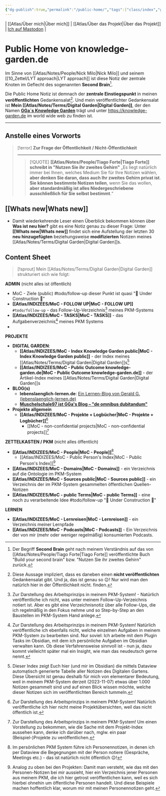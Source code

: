 ```yaml
---
{"dg-publish":true,"permalink":"/public-home/","tags":["class/index","gardenEntry","gardenEntry","gardenEntry"],"noteIcon":""}
---
```


| [[Atlas/Über mich\|Über mich]] | [[Atlas/Über das Projekt\|Über das Projekt]] | [Ich auf Mastodon](https://colearn.social/@gg) |


# Public Home von knowledge-garden.de

Im Sinne von [[Atlas/Notes/People/Nick Milo\|Nick Milo]] und seinem [[10_Zettel/LYT approach\|LYT approach]] ist diese Notiz der zentrale Knoten im Geflecht des sogenannten **Second Brain**[^1].

Die Public Home Notiz ist demnach der **zentrale Einstiegspunkt** in meinen **veröffentlichten** Gedankensalat[^2]. Und mein veröffentlichter Gedankensalat ist **Mein [[Atlas/Notes/Terms/Digital Garden\|Digital Garden]]**, der den Namen **[GGa´s Knowledge Garden](https://knowledge-garden.de)** trägt und unter https://knowledge-garden.de im world wide web zu finden ist.

--- 
## Anstelle eines Vorworts
> [!error] **Zur Frage der Öffentlichkeit / Nicht-Öffentlichkeit**
>  
> --- 
> > [!QUOTE] **[[Atlas/Notes/People/Tiago Forte\|Tiago Forte]] schreibt in "Nutzen Sie ihr zweites Gehirn"**
> > „Es liegt natürlich immer bei Ihnen, welches Medium Sie für Ihre Notizen wählen, **aber denken Sie daran, dass auch Ihr zweites Gehirn privat ist**. **Sie können bestimmte Notizen teilen**, wenn Sie das wollen, **aber standardmäßig ist alles Niedergeschriebene ausschließlich für Sie selbst bestimmt**.“ 
> 
>  

## [[Whats new\|Whats new]] 
- Damit wiederkehrende Leser einen Überblick bekommen können über **Was ist neu hier?** gibt es eine Notiz genau zu dieser Frage: Unter **[[Whats new\|Whats new]]** findet sich eine Aufstellung der letzten 30 **neu hinzugefügten** beziehungsweise **modifizierten** Notizen meines [[Atlas/Notes/Terms/Digital Garden\|Digital Garden]]s. 

## Content Sheet
> [!sprout] Mein [[Atlas/Notes/Terms/Digital Garden\|Digital Garden]] strukturiert sich wie folgt:

**ADMIN** (nicht alles ist öffentlich)
- MoC - Ziele (public) #todo/follow-up dieser Punkt ist quasi "🚧 Under Construction 🚧"
- **[[Atlas/INDIZEES/MoC - FOLLOW UP\|MoC - FOLLOW UP]]** `#todo/follow-up` - das Follow-Up-Verzeichnis[^3] meines PKM-Systems
- **[[Atlas/INDIZEES/MoC - TASKS\|MoC - TASKS]]** - das Aufgabenverzeichnis[^4] meines PKM Systems
- 

**PROJEKTE** 
- **DIGITAL GARDEN**: 
	- **[[Atlas/INDIZEES/MoC - Index Knowledge Garden public\|MoC - Index Knowledge Garden public]]** - der Index meines [[Atlas/Notes/Terms/Digital Garden\|Digital Garden]]s[^5]
	- **[[Atlas/INDIZEES/MoC - Public Outcome knowledge-garden.de\|MoC - Public Outcome knowledge-garden.de]]** - der Artikel-Index meines [[Atlas/Notes/Terms/Digital Garden\|Digital Garden]]s
- **BLOG(s)**
	- **lebenslaenglich-lernen.de**: [Ein Lernen-Blog von Gerald G. (lebenslaenglich-lernen.de)](https://lebenslaenglich-lernen.de/)  
	- **[Muschelschale97 ist GGa's Blog – "de omnibus dubitandum"](https://muschelschale97.de/)**
- **Projekte allgemein**
	- **[[Atlas/INDIZEES/MoC - Projekte + Logbücher\|MoC - Projekte + Logbücher]]**[^6] 
		- [[MoC - non-confidential projects\|MoC - non-confidential projects]][^7] 

**ZETTELKASTEN / PKM** (nicht alles öffentlich)
- **[[Atlas/INDIZEES/MoC - People\|MoC - People]]**[^8]
	- [[Atlas/INDIZEES/MoC - Public Person's Index\|MoC - Public Person's Index]][^9]
- **[[Atlas/INDIZEES/MoC - Domains\|MoC - Domains]]** - ein Verzeichnis auf die Ontologie im PKM-System
- **[[Atlas/INDIZEES/MoC - Sources public\|MoC - Sources public]]** - ein Verzeichnis der im PKM-System gesammelten öffentlichen Quellen-Notizen
- **[[Atlas/INDIZEES/MoC - public Terms\|MoC - public Terms]]** - eine noch zu verarbeitende Idee #todo/follow-up "🚧 Under Construction 🚧"

**LERNEN**
- **[[Atlas/INDIZEES/MoC - Lernreisen\|MoC - Lernreisen]]** - ein Verzeichnis meiner Lernpfade
- **[[Atlas/INDIZEES/MoC - Podcasts\|MoC - Podcasts]]** - Ein Verzeichnis der von mir (mehr oder weniger regelmäßig) konsumierten Podcasts.  




[^1]: Der Begriff **Second Brain** geht nach meinem Verständnis auf das von [[Atlas/Notes/People/Tiago Forte\|Tiago Forte]] veröffentlichte Buch "Build your second brain" bzw. "Nutzen Sie ihr zweites Gehirn" zurück.
[^2]: Diese Aussage impliziert, dass es daneben einen **nicht veröffentlichten** Gedankensalat gibt. Und ja, das ist genau so 😉! Nur wird man den natürlch hier in der Öffentlichkeit nicht. finden.
[^3]: Zur Darstellung des Arbeitsprinzips in meinem PKM-System! - Natürlich veröffentliche ich nicht, was unter meinem Follow-Up-Verzeichnis notiert ist. Aber es gibt eine Verzeichnisnotiz über alle Follow-Ups, die ich regelmäßig in den Fokus nehme und so Step-by-Step an den Baustellen im PKM-System Hand anlege.  
[^4]: Zur Darstellung des Arbeitsprinzips in meinem PKM-System! Natürlich veröffentliche ich ebenfalls nicht, welche einzelnen Aufgaben in meinem PKM-System zu bearbeiten sind. Nur soviel: Ich arbeite mit dem Plugin Tasks im Obsidian, mit dem ich persönliche Aufgaben im Obsidian verwalten kann. Ob diese Verfahrensweise sinnvoll ist - nun ja, dazu kommt vielleicht später mal ein Insight, wie man das neudeutsch gerne nennt.
[^5]: Dieser Index zeigt Euch hier (und mir im Obsidian) die mittels Dataview automatisch generierte Tabelle aller Notizen des Digitalen Gartens. Diese Übersicht ist genau deshalb für mich von elementarer Bedeutung, weil in meinem PKM-System derzeit (2023-11-07) etwas über 1.000 Notizen gesammelt sind und auf einen Blick wissen möchte, welche dieser Notizen sich im veröffentlichten Bereich tummeln. 
[^6]: Zur Darstellung des Arbeitsprinzips in meinem PKM-System! Natürlich veröffentliche ich hier nicht meine Projektübersichten, weil das nicht öffentlich ist.
[^7]: Zur Darstellung des Arbeitsprinzips in meinem PKM-System! Um einen Vorstellung zu bekommen, wie die Sache mit dem Projekt-Index aussehen kann, denke ich darüber nach, mglw. ein paar (Beispiel-)Projekte zu veröffentlichen.
[^8]: Im persönlichen PKM System führe ich Personennotizen, in denen ich per Dataview die Begegnungen mit der Person notiere (Gespräche, Meetings etc.) - das ist natürlich nicht öffentlich 😉!
[^9]: Analog zu oben bei den Projekten: Damit man versteht, wie das mit den Personen-Notizen bei mir aussieht, hier ein Verzeichnis jener Personen aus meinem PKM, die ich hier getrost veröffentlichen kann, weil es sich hierbei ohnehin um öffentliche Personen handelt. Und diese Beispiele machen hoffentlich klar, worum mir mit meinen Personennotizen geht. 
